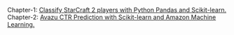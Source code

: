 Chapter-1: [Classify StarCraft 2 players with Python Pandas and Scikit-learn.](http://lenguyenthedat.com/minimal-data-science-1-starcraft/)
Chapter-2: [Avazu CTR Prediction with Scikit-learn and Amazon Machine Learning.](http://lenguyenthedat.com/minimal-data-science-2-avazu/)

